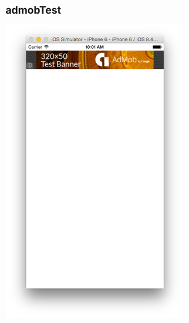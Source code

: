# admobTest
![addobTest](https://github.com/anthrgrnwrld/admobTest/blob/master/AdmobTest/Admob.png)
